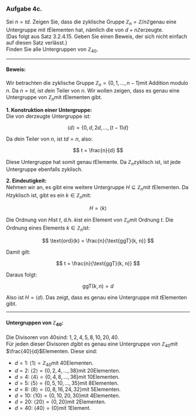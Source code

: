 ### Aufgabe 4c.

Sei $n = td$. Zeigen Sie, dass die zyklische Gruppe $\mathbb{Z}_n = \mathbb{Z}/n\mathbb{Z}$genau eine Untergruppe mit $t$Elementen hat, nämlich die von $d + n\mathbb{Z}$erzeugte.  
(Das folgt aus Satz 3.2.4.15. Geben Sie einen Beweis, der sich nicht einfach auf diesen Satz verlässt.)  
Finden Sie alle Untergruppen von $\mathbb{Z}_{40}$.

---

#### **Beweis:**

Wir betrachten die zyklische Gruppe $\mathbb{Z}_n = \{ 0, 1, \ldots, n-1 \}$mit Addition modulo $n$. Da $n = td$, ist $d$ein Teiler von $n$. Wir wollen zeigen, dass es genau eine Untergruppe von $\mathbb{Z}_n$mit $t$Elementen gibt.

**1. Konstruktion einer Untergruppe:**  
Die von $d$erzeugte Untergruppe ist:

$$
\langle d \rangle = \{ 0, d, 2d, \ldots, (t-1)d \}
$$

Da $d$ein Teiler von $n$, ist $td = n$, also:

$$
t = \frac{n}{d}
$$

Diese Untergruppe hat somit genau $t$Elemente. Da $\mathbb{Z}_n$zyklisch ist, ist jede Untergruppe ebenfalls zyklisch.

**2. Eindeutigkeit:**  
Nehmen wir an, es gibt eine weitere Untergruppe $H \subseteq \mathbb{Z}_n$mit $t$Elementen. Da $H$zyklisch ist, gibt es ein $k \in \mathbb{Z}_n$mit:

$$
H = \langle k \rangle
$$

Die Ordnung von $H$ist $t$, d.h. $k$ist ein Element von $\mathbb{Z}_n$mit Ordnung $t$. Die Ordnung eines Elements $k \in \mathbb{Z}_n$ist:

$$
\text{ord}(k) = \frac{n}{\text{ggT}(k, n)}
$$

Damit gilt:

$$
t = \frac{n}{\text{ggT}(k, n)}
$$

Daraus folgt:

$$
\text{ggT}(k, n) = d
$$

Also ist $H = \langle d \rangle$. Das zeigt, dass es genau eine Untergruppe mit $t$Elementen gibt.

---

#### **Untergruppen von $\mathbb{Z}_{40}$:**

Die Divisoren von $40$sind: $1, 2, 4, 5, 8, 10, 20, 40$.  
Für jeden dieser Divisoren $d$gibt es genau eine Untergruppe von $\mathbb{Z}_{40}$mit $\frac{40}{d}$Elementen. Diese sind:

- $d = 1$: $\langle 1 \rangle = \mathbb{Z}_{40}$mit $40$Elementen.
- $d = 2$: $\langle 2 \rangle = \{ 0, 2, 4, \ldots, 38 \}$mit $20$Elementen.
- $d = 4$: $\langle 4 \rangle = \{ 0, 4, 8, \ldots, 36 \}$mit $10$Elementen.
- $d = 5$: $\langle 5 \rangle = \{ 0, 5, 10, \ldots, 35 \}$mit $8$Elementen.
- $d = 8$: $\langle 8 \rangle = \{ 0, 8, 16, 24, 32 \}$mit $5$Elementen.
- $d = 10$: $\langle 10 \rangle = \{ 0, 10, 20, 30 \}$mit $4$Elementen.
- $d = 20$: $\langle 20 \rangle = \{ 0, 20 \}$mit $2$Elementen.
- $d = 40$: $\langle 40 \rangle = \{ 0 \}$mit $1$Element.
